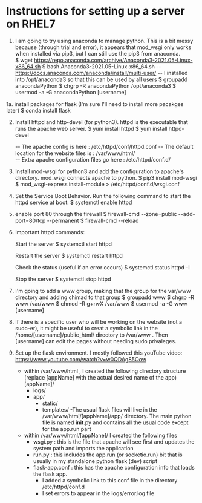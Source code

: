# Instructions for setting up a server on RHEL7

1.  I am going to try using anaconda to manage python.  This is a bit messy because (through trial and error), it appears that mod_wsgi only works when installed via pip3, but I can still use the pip3 from anaconda.  
	$ wget https://repo.anaconda.com/archive/Anaconda3-2021.05-Linux-x86_64.sh
	$ bash Anaconda3-2021.05-Linux-x86_64.sh
	-- https://docs.anaconda.com/anaconda/install/multi-user/
	-- I installed into /opt/anaconda3 so that this can be used by all users
	$ groupadd anacondaPython
	$ chgrp -R anacondaPython /opt/anaconda3
	$ usermod -a -G anacondaPython [username]

1a. install packages for flask (I'm sure I'll need to install more pacakges later)
	$ conda install flask

2. Install httpd and http-devel (for python3).  httpd is the executable that runs the apache web server.
	$ yum install httpd
	$ yum install httpd-devel

	-- The apache config is here : /etc/httpd/conf/httpd.conf
	-- The default location for the website files is :  /var/www/html/  
	-- Extra apache configuration files go here : /etc/httpd/conf.d/

3. Install mod-wsgi for python3 and add the configuration to apache's directory.  mod_wsgi connects apache to python.
	$ pip3 install mod-wsgi
	$ mod_wsgi-express install-module > /etc/httpd/conf.d/wsgi.conf

4. Set the Service Boot Behavior.  Run the following command to start the httpd service at boot:
	$ systemctl enable httpd

5. enable port 80 through the firewall
	$ firewall-cmd --zone=public --add-port=80/tcp --permanent
	$ firewall-cmd --reload

6. Important httpd commands:

	Start the server
	$ systemctl start httpd

	Restart the server
	$ systemctl restart httpd

	Check the status (useful if an error occurs)
	$ systemctl status httpd -l

	Stop the server
	$ systemctl stop httpd

7. I'm going to add a www group, making that the group for the var/www directory and adding chimad to that group
	$ groupadd www
	$ chgrp -R www /var/www
	$ chmod -R g+rwX /var/www
	$ usermod -a -G www [username]

8. If there is a specific user who will be working on the website (not a sudo-er), it might be useful to creat a symbolic link in the /home/[username]/public_html/ directory to /var/www . Then [username] can edit the pages without needing sudo privaleges.

9. Set up the flask environment.  I mostly followed this youTube video: https://www.youtube.com/watch?v=w0QDAg85Oow
	- within /var/www/html , I created the following directory structure (replace [appName] with the actual desired name of the app)
		[appName]/
		- logs/
		- app/
			- static/
			- templates/
	-The usual flask files will live in the /var/www/html/[appName]/app/ directory.  The main python file is named __init__.py and contains all the usual code except for the app.run part
	- within /var/www/html/[appNane]/ I created the following files
		- wsgi.py : this is the file that apache will see first and updates the system path and imports the application
		- run.py : this includes the app.run (or socketio.run) bit that is usually in my standalone python flask (dev) script
		- flask-app.conf : this has the apache configuration info that loads the flask app.  
			- I added a symbolic link to this conf file in the directory /etc/httpd/conf.d 
			- I set errors to appear in the logs/error.log file 
